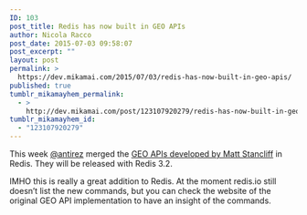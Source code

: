 ```yaml
---
ID: 103
post_title: Redis has now built in GEO APIs
author: Nicola Racco
post_date: 2015-07-03 09:58:07
post_excerpt: ""
layout: post
permalink: >
  https://dev.mikamai.com/2015/07/03/redis-has-now-built-in-geo-apis/
published: true
tumblr_mikamayhem_permalink:
  - >
    http://dev.mikamai.com/post/123107920279/redis-has-now-built-in-geo-apis
tumblr_mikamayhem_id:
  - "123107920279"
---
```

This week [@antirez](http://antirez.com) merged the [GEO APIs developed by Matt Stancliff](https://matt.sh/redis-geo) in Redis. They will be released with Redis 3.2.

IMHO this is really a great addition to Redis. At the moment redis.io still doesn’t list the new commands, but you can check the website of the original GEO API implementation to have an insight of the commands.